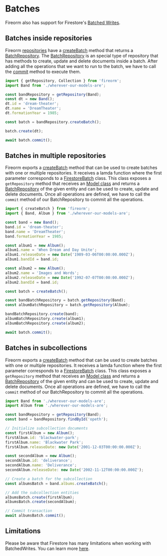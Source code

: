 # Batches

Fireorm also has support for Firestore's [Batched Writes](https://firebase.google.com/docs/firestore/manage-data/transactions#batched-writes).

## Batches inside repositories

Fireorm [repositories](CORE_CONCEPTS.md#FireormRepositories) have a [createBatch](Classes/BaseFirestoreRepository.md#CreateBatch) method that returns a [BatchRepository](Classes/FirestoreBatchRepository.md). The [BatchRepository](Classes/FirestoreBatchRepository.md) is an special type of repository that has methods to create, update and delete documents inside a batch. After adding all the operations that we want to run to the batch, we have to call the [commit](Classes/FirestoreBatchRepository.md#Commit) method to execute them.

```typescript
import { getRepository, Collection } from 'fireorm';
import Band from './wherever-our-models-are';

const bandRepository = getRepository(Band);
const dt = new Band();
dt.id = 'dream-theater';
dt.name = 'DreamTheater';
dt.formationYear = 1985;

const batch = bandRepository.createBatch();

batch.create(dt);

await batch.commit();
```

## Batches in multiple repositories

Fireorm exports a [createBatch](Classes/BaseFirestoreRepository.md#CreateBatch) method that can be used to create batches with one or multiple repositories. It receives a lamda function where the first parameter corresponds to a [FirestoreBatch](Classes/FirestoreBatch.md) class. This class exposes a `getRepository` method that receives an [Model class](CORE_CONCEPTS.md#FireormModels) and returns a [BatchRepository](Classes/BatchRepository.md) of the given entity and can be used to create, update and delete documents. Once all operations are defined, we have to call the `commit` method of our BatchRepository to commit all the operations.

```typescript
import { createBatch } from 'fireorm';
import { Band, Album } from './wherever-our-models-are';

const band = new Band();
band.id = 'dream-theater';
band.name = 'DreamTheater';
band.formationYear = 1985;

const album1 = new Album();
album1.name = 'When Dream and Day Unite';
album1.releaseDate = new Date('1989-03-06T00:00:00.000Z');
album1.bandId = band.id;

const album2 = new Album();
album2.name = 'Images and Words';
album2.releaseDate = new Date('1992-07-07T00:00:00.000Z');
album2.bandId = band.id;

const batch = createBatch();

const bandBatchRepository = batch.getRepository(Band);
const albumBatchRepository = batch.getRepository(Album);

bandBatchRepository.create(band);
albumBatchRepository.create(album1);
albumBatchRepository.create(album2);

await batch.commit();
```

## Batches in subcollections

Fireorm exports a [createBatch](Classes/BaseFirestoreRepository.md#CreateBatch) method that can be used to create batches with one or multiple repositories. It receives a lamda function where the first parameter corresponds to a [FirestoreBatch](Classes/FirestoreBatch.md) class. This class exposes a `getRepository` method that receives an [Model class](CORE_CONCEPTS.md#FireormModels) and returns a [BatchRepository](Classes/BatchRepository.md) of the given entity and can be used to create, update and delete documents. Once all operations are defined, we have to call the `commit` method of our BatchRepository to commit all the operations.

```typescript
import Band from './wherever-our-models-are';
import Album from './wherever-our-models-are';

const bandRepository = getRepository(Band);
const band = bandRepository.findById('opeth');

// Initialize subcollection documents
const firstAlbum = new Album();
firstAlbum.id: 'blackwater-park';
firstAlbum.name: 'Blackwater Park';
firstAlbum.releaseDate: new Date('2001-12-03T00:00:00.000Z');

const secondAlbum = new Album();
secondAlbum.id: 'deliverance';
secondAlbum.name: 'Deliverance';
secondAlbum.releaseDate: new Date('2002-11-12T00:00:00.000Z');

// Create a batch for the subcollection
const albumsBatch = band.albums.createBatch();

// Add the subcollection entities
albumsBatch.create(firstAlbum);
albumsBatch.create(secondAlbum);

// Commit transaction
await albumsBatch.commit();
```

## Limitations

Please be aware that Firestore has many limitations when working with BatchedWrites. You can learn more [here](https://firebase.google.com/docs/firestore/manage-data/transactions).

